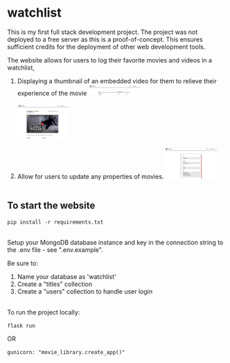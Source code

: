 # watchlist
This is my first full stack development project. The project was not deployed to a free server as this is a proof-of-concept. This ensures sufficient credits for the deployment of other web development tools. <br>

The website allows for users to log their favorite movies and videos in a watchlist, 
1. Displaying a thumbnail of an embedded video for them to relieve their experience of the movie
<img title="home" width="120px" src="./imgs/home.png"><br><br>
<img title="play" width="120px" src="./imgs/movie.png"><br><br>
2. Allow for users to update any properties of movies.
<img title="Edit" width="120px" src="./imgs/edit.png"><br><br> 

## To start the website
```
pip install -r requirements.txt
```

<br>
Setup your MongoDB database instance and key in the connection string to the .env file - see ".env.example". 

Be sure to:
1. Name your database as 'watchlist'
2. Create a "titles" collection
3. Create a "users" collection to handle user login

<br>
To run the project locally:

```
flask run
```

OR

```
gunicorn: "movie_library.create_app()"
```